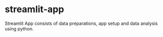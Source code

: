 # streamlit-app
Streamlit App consists of data preparations, app setup and data analysis using python. 
